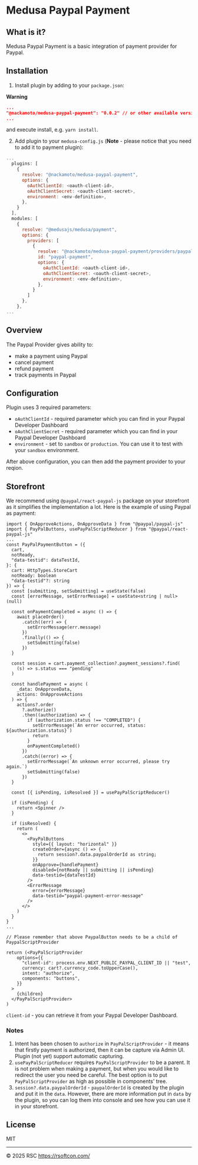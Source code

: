# Medusa Paypal Payment

## What is it?

Medusa Paypal Payment is a basic integration of payment provider for Paypal.

## Installation

1. Install plugin by adding to your `package.json`:

**Warning**

```json
...
"@nackamoto/medusa-paypal-payment": "0.0.2" // or other available version
...
```

and execute install, e.g. `yarn install`.

2. Add plugin to your `medusa-config.js` (**Note** - please notice that you need to add it to payment plugin):

```js
...
  plugins: [
    {
      resolve: "@nackamoto/medusa-paypal-payment",
      options: {
        oAuthClientId: <oauth-client-id>,
        oAuthClientSecret: <oauth-client-secret>,
        environment: <env-definition>,
      },
    }
  ],
  modules: [
    {
      resolve: "@medusajs/medusa/payment",
      options: {
        providers: [
          {
            resolve: "@nackamoto/medusa-paypal-payment/providers/paypal-payment",
            id: "paypal-payment",
            options: {
              oAuthClientId: <oauth-client-id>,
              oAuthClientSecret: <oauth-client-secret>,
              environment: <env-definition>,
            },
          }
        ]
      },
    },
...
```

## Overview

The Paypal Provider gives ability to:

- make a payment using Paypal
- cancel payment
- refund payment
- track payments in Paypal

## Configuration

Plugin uses 3 required parameters:

- `oAuthClientId` - required parameter which you can find in your Paypal Developer Dashboard
- `oAuthClientSecret` - required parameter which you can find in your Paypal Developer Dashboard
- `environment` - set to `sandbox` or `production`. You can use it to test with your `sandbox` environment.

After above configuration, you can then add the payment provider to your reqion.

## Storefront

We recommend using `@paypal/react-paypal-js` package on your storefront as it simplifies the implementation a lot.
Here is the example of using Paypal as payment:

```tsx
import { OnApproveActions, OnApproveData } from "@paypal/paypal-js"
import { PayPalButtons, usePayPalScriptReducer } from "@paypal/react-paypal-js"
...
const PayPalPaymentButton = ({
  cart,
  notReady,
  "data-testid": dataTestId,
}: {
  cart: HttpTypes.StoreCart
  notReady: boolean
  "data-testid"?: string
}) => {
  const [submitting, setSubmitting] = useState(false)
  const [errorMessage, setErrorMessage] = useState<string | null>(null)

  const onPaymentCompleted = async () => {
    await placeOrder()
      .catch((err) => {
        setErrorMessage(err.message)
      })
      .finally(() => {
        setSubmitting(false)
      })
  }

  const session = cart.payment_collection?.payment_sessions?.find(
    (s) => s.status === "pending"
  )

  const handlePayment = async (
    _data: OnApproveData,
    actions: OnApproveActions
  ) => {
    actions?.order
      ?.authorize()
      .then((authorization) => {
        if (authorization.status !== "COMPLETED") {
          setErrorMessage(`An error occurred, status: ${authorization.status}`)
          return
        }
        onPaymentCompleted()
      })
      .catch((error) => {
        setErrorMessage(`An unknown error occurred, please try again.`)
        setSubmitting(false)
      })
  }

  const [{ isPending, isResolved }] = usePayPalScriptReducer()

  if (isPending) {
    return <Spinner />
  }

  if (isResolved) {
    return (
      <>
        <PayPalButtons
          style={{ layout: "horizontal" }}
          createOrder={async () => {
            return session?.data.paypalOrderId as string;
          }}
          onApprove={handlePayment}
          disabled={notReady || submitting || isPending}
          data-testid={dataTestId}
        />
        <ErrorMessage
          error={errorMessage}
          data-testid="paypal-payment-error-message"
        />
      </>
    )
  }
}
...

// Please remember that above PaypalButton needs to be a child of PaypalScriptProvider

return (<PayPalScriptProvider
    options={{
      "client-id": process.env.NEXT_PUBLIC_PAYPAL_CLIENT_ID || "test",
      currency: cart?.currency_code.toUpperCase(),
      intent: "authorize",
      components: "buttons",
    }}
  >
    {children}
  </PayPalScriptProvider>
)
```

`client-id` - you can retrieve it from your Paypal Developer Dashboard.

### Notes

1. Intent has been chosen to `authorize` in `PayPalScriptProvider` - it means that firstly payment is authorized, then it can be capture via Admin UI. Plugin (not yet) support automatic capturing.
2. `usePayPalScriptReducer` requires `PayPalScriptProvider` to be a parent. It is not problem when making a payment, but when you would like to redirect the user you need be careful. The best option is to put `PayPalScriptProvider` as high as possible in components' tree.
3. `session?.data.paypalOrderId` - `paypalOrderId` is created by the plugin and put it in the `data`. However, there are more information put in `data` by the plugin, so you can log them into console and see how you can use it in your storefront.

## License

MIT

---

© 2025 RSC https://rsoftcon.com/
